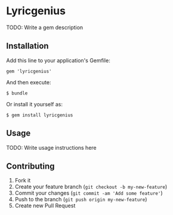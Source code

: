 # Lyricgenius

TODO: Write a gem description

## Installation

Add this line to your application's Gemfile:

    gem 'lyricgenius'

And then execute:

    $ bundle

Or install it yourself as:

    $ gem install lyricgenius

## Usage

TODO: Write usage instructions here

## Contributing

1. Fork it
2. Create your feature branch (`git checkout -b my-new-feature`)
3. Commit your changes (`git commit -am 'Add some feature'`)
4. Push to the branch (`git push origin my-new-feature`)
5. Create new Pull Request
